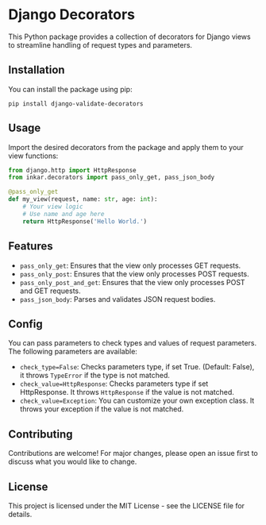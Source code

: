 
# Django Decorators

This Python package provides a collection of decorators for Django views to streamline handling of request types and parameters.

## Installation

You can install the package using pip:

```shell
pip install django-validate-decorators
```

## Usage

Import the desired decorators from the package and apply them to your view functions:

```python
from django.http import HttpResponse
from inkar.decorators import pass_only_get, pass_json_body

@pass_only_get
def my_view(request, name: str, age: int):
    # Your view logic
    # Use name and age here
    return HttpResponse('Hello World.')
```

## Features

- `pass_only_get`: Ensures that the view only processes GET requests.
- `pass_only_post`: Ensures that the view only processes POST requests.
- `pass_only_post_and_get`: Ensures that the view only processes POST and GET requests.
- `pass_json_body`: Parses and validates JSON request bodies.

## Config

You can pass parameters to check types and values of request parameters. The following parameters are available:

- `check_type=False`: Checks parameters type, if set True. (Default: False), it throws `TypeError` if the type is not matched.
- `check_value=HttpResponse`: Checks parameters type if set HttpResponse. It throws `HttpResponse` if the value is not matched.
- `check_value=Exception`: You can customize your own exception class. It throws your exception if the value is not matched.


## Contributing

Contributions are welcome! For major changes, please open an issue first to discuss what you would like to change.

## License

This project is licensed under the MIT License - see the LICENSE file for details.
